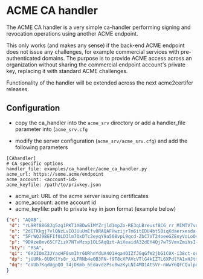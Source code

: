 <!-- markdownlint-disable  MD013 -->
<!-- wiki-title ACME CA handler -->
# ACME CA handler

The ACME CA handler is a very simple ca-handler performing signing and revocation operations using another ACME endpoint.

This only works (and makes any sense) if the back-end ACME endpoint does not issue any challenges, for example commercial services with pre-authenticated domains. The purpose is to provide ACME access across an organization without sharing the commercial endpoint account's private key, replacing it with standard ACME challenges.

Functionality of the handler will be extended across the next acme2certifer releases.

## Configuration

- copy the ca_handler into the `acme_srv` directory or add a handler_file parameter into (`acme_srv.cfg`

- modify the server configuration (`acme_srv/acme_srv.cfg`) and add the following parameters

```config
[CAhandler]
# CA specific options
handler_file: examples/ca_handler/acme_ca_handler.py
acme_url: https://some.acme/endpoint
acme_account: <account-id>
acme_keyfile: /path/to/privkey.json
```

- acme_url:  URL of the acme server issuing certificates
- acme_account: acme account id
- acme_keyfile: path to private key in json format (example below)

```json
{"e": "AQAB",
 "d": "rL9Rf88G8Jg5zg1PKT1XBDwSIMYZrjld1mpZo-RE3qLBreusf8C6_rr_MIMTV7vneJT-AOPzSJHhELeA-9A2p5458KreekqWkXmFiP7L5gAUPdiZWkDxraOzoyqQdaidxaresxd7aaWH4BENbFimhfcCT453SX7GLSF9W_RKlgWfnE-yYGpT2Wq__Rkn2zOSZ5RvSOjI_Y5dIDBi8fBS-L5p6-5MhDcjyeDH8uUko8xLZZo2T_PGzY2oWu4xrC7iPBSN6fcAlHPyFvi1GqmC1_Flniy4aRooAgOq0fwIgLuVpmZpA5KSaEGRkrIx95eR-GjwgQ",
 "n": "2dGTKkgj7vlQNzLvIOJUuUmEfv8RAQAFHwzijrTm6itEDU4bt5BiqXdaerxesda-dIMDbnTQFDmyaPSi3Gp71ZSuxiPgpv2E9wa-kc5aHnT2zaj3DeGbtKO4_5NWqyD3S2bmsL1ABj6cv2Pr2Z8RqeNBKa4jdaIdifawkdrF0wAXqlpxM8nYvKfKnsOpWyr5qw1cIXcaqq_bQS7znT-hh9ay8fdWiDAvSrJvtv6R-4hPm-iA6kuwRTpDSfreN27dr4pu8PUXw8ukxnF_qdIP0AD_r0BvpmNsHIA0HDyg9afcqUj_K42yiKhr4HHNU3Ih_SSjdtw",
 "q": "5FrWQJ9BEFIf0LD3lm7OxDTc2eyqY9a508vpL9qcd-ZbC7VT24oeeGZEnyVoLoO4n0TFUSFUSmXMI7jAkQqu_wpF-hAhSWx3NY89MwRDWCbLVnvXNk-wlbZcwp8hd10Th7iFCDCFy-y8BCemHAqO5G5NAWW6rxyZzK6KILRJ1AW8",
 "p": "9DAze8mv65CFZizX7NTxMzxp1OLSAqQzt-AiXeaidA32dEY4Qj7wTSVmvZmihsI-lV6Oyax_IWvrISijPS8xR6OxgZb8wSqdLla9sXo92my6lOcdC6GG5bGq_tQXIAfKlt23kUCmwt_WN85Ef8Fm2Ftqd5HAnyMxfaf734Zm_NDk",
 "kty": "RSA",
 "qi": "6X2IOmZ3JYacHF0smIhr6URhnYdUA4O1Hqa4OIZfJGqGfW2jbG1C0X-i38ct-oc3CBoyeEM13BmrSiipyEI0pM1pU4GezXn0TSth1cuaskcy9Z0rDBEb3Y7FL7AwG3RPgoPKVUJ9mbt1z9VESuYZgshnm2a83aduzedfye3WON8PDbOM",
 "dp": "jUURk-0UDKlYs8r_xLFRNb4e0B3FN-f9T8cXPAVcVTlG4kIZTL6XPdlYA1xHJtmD45b90sHZbOEnXNgNTaHQRXvzLQoWCyqMLPYHMRG4oYCz8CBakgxvdMyxSi4lDxNtUhiOfN4RseurCx2Lp8aO9azackaeiadfayx4ek",
 "dq": "cVUb7KqdUgpQO_T4jDKmb_6EdavdzPsu8wzKyLNI4MD1AtSVr-nWwY6QFCQulpdNM86nR0lmwadieuaxaeressdNW5RR0O0CJRTYHM_K1J88X8nKv-vBCiyd0QHFTEZngP51F-FtJg5yKeW7rUMYNAsCMOVaR7p8InelmiGgWpgU"
}
```
